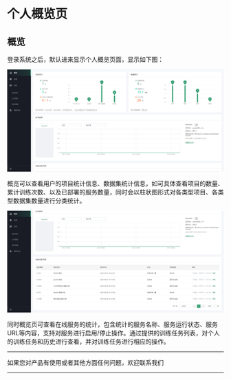 # 个人概览页

## 概览

登录系统之后，默认进来显示个人概览页面，显示如下图：

![C:\\Users\\WANGQI\~1\\AppData\\Local\\Temp\\1630568763(1).png](media/524c3cda47cf4adb9c277f803d6d0870.png)

概览可以查看用户的项目统计信息、数据集统计信息，如可具体查看项目的数量、累计训练次数、以及已部署的服务数量，同时会以柱状图形式对各类型项目、各类型数据集数量进行分类统计。

![C:\\Users\\WANGQI\~1\\AppData\\Local\\Temp\\1630569238(1).png](media/3dbc8ca8ca1bae8f45d5fb6ca5b33ce9.png)

同时概览页可查看在线服务的统计，包含统计的服务名称、服务运行状态、服务URL等内容，支持对服务进行启用/停止操作。通过提供的训练任务列表，对个人的训练任务和历史进行查看，并对训练任务进行相应的操作。

---

如果您对产品有使用或者其他方面任何问题，欢迎联系我们

---
